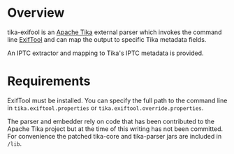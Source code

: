 Overview
========

tika-exifool is an [Apache Tika](http://tika.apache.org/) external parser
which invokes the command line [ExifTool](http://www.sno.phy.queensu.ca/~phil/exiftool/)
and can map the output to specific Tika metadata fields.

An IPTC extractor and mapping to Tika's IPTC metadata is provided.


Requirements
============

ExifTool must be installed.  You can specify the full path to the command line in 
`tika.exiftool.properties` or `tika.exiftool.override.properties`.

The parser and embedder rely on code that has been contributed to the Apache Tika project
but at the time of this writing has not been committed.  For convenience the patched
tika-core and tika-parser jars are included in `/lib`.